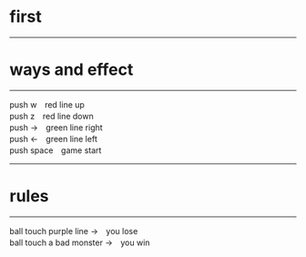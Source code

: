 # first
<hr>
<h1> ways and effect </h1>
<hr>
<p>push w　red line up<br>
push z　red line down<br>
push →　green line right<br>
push ←　green line left<br>
push space　game start</p>

<hr>

<h1>rules</h1>
<hr>
<p>ball touch purple line   →　you lose<br>
ball touch a bad monster →　you win</br>

